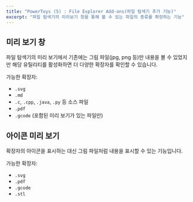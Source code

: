 ```yaml
---
title: "PowerToys (5) : File Explorer Add-ons(파일 탐색기 추가 기능)"
excerpt: "파일 탐색기의 미리보기 창을 통해 볼 수 있는 파일의 종류를 확장하는 기능"
---
```


## 미리 보기 창

파일 탐색기의 미리 보기에서 기존에는 그림 파일(jpg, png 등)만 내용을 볼 수 있었지만 해당 유틸리티를 활성화하면 더 다양한 확장자를 확인할 수 있습니다.

가능한 확장자:

- `.svg`
- `.md`
- `.c`, `.cpp`, `.java`, `.py` 등 소스 파일
- `.pdf`
- `.gcode` (포함된 미리 보기가 있는 파일만)

## 아이콘 미리 보기

확장자의 아이콘을 표시하는 대신 그림 파일처럼 내용을 표시할 수 있는 기능입니다.

가능한 확장자:

- `.svg`
- `.pdf`
- `.gcode`
- `.stl`
